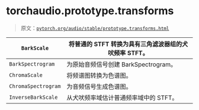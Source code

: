 # torchaudio.prototype.transforms

> 原文：[`pytorch.org/audio/stable/prototype.transforms.html`](https://pytorch.org/audio/stable/prototype.transforms.html)

| `BarkScale` | 将普通的 STFT 转换为具有三角滤波器组的犬吠频率 STFT。 |
| --- | --- |
| `BarkSpectrogram` | 为原始音频信号创建 BarkSpectrogram。 |
| `ChromaScale` | 将频谱图转换为色谱图。 |
| `ChromaSpectrogram` | 为音频信号生成色谱图。 |
| `InverseBarkScale` | 从犬吠频率域估计普通频率域中的 STFT。 |
